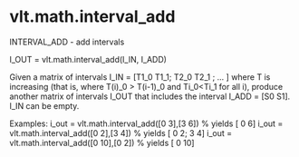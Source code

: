 # vlt.math.interval_add

  INTERVAL_ADD - add intervals 
  
  I_OUT = vlt.math.interval_add(I_IN, I_ADD)
 
  Given a matrix of intervals I_IN = [T1_0 T1_1; T2_0 T2_1 ; ... ] 
  where T is increasing (that is, where T(i)_0 > T(i-1)_0 and Ti_0<Ti_1 for all i),
  produce another matrix of intervals I_OUT that includes the interval I_ADD = [S0 S1].
  I_IN can be empty.
 
  Examples:
     i_out = vlt.math.interval_add([0 3],[3 6])  % yields [ 0 6]
     i_out = vlt.math.interval_add([0 2],[3 4])  % yields [ 0 2; 3 4]
     i_out = vlt.math.interval_add([0 10],[0 2]) % yields [ 0 10]

